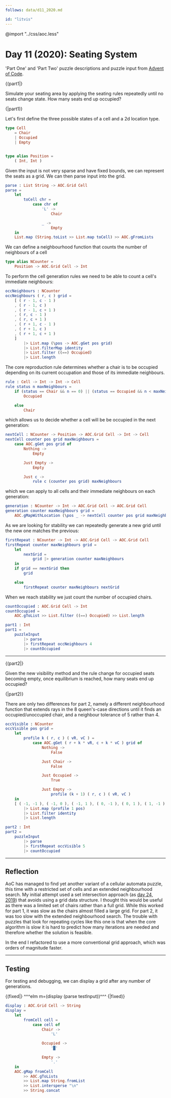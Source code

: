 ```yaml
---
follows: data/d11_2020.md

id: "litvis"
---
```


@import "../css/aoc.less"

# Day 11 (2020): Seating System

'Part One' and 'Part Two' puzzle descriptions and puzzle input from [Advent of Code](https://adventofcode.com/2020/day/11).

{(part1|}

Simulate your seating area by applying the seating rules repeatedly until no seats change state. How many seats end up occupied?

{|part1)}

Let's first define the three possible states of a cell and a 2d location type.

```elm {l}
type Cell
    = Chair
    | Occupied
    | Empty


type alias Position =
    ( Int, Int )
```

Given the input is not very sparse and have fixed bounds, we can represent the seats as a grid. We can then parse input into the grid.

```elm {l}
parse : List String -> AOC.Grid Cell
parse =
    let
        toCell chr =
            case chr of
                'L' ->
                    Chair

                _ ->
                    Empty
    in
    List.map (String.toList >> List.map toCell) >> AOC.gFromLists
```

We can define a neighbourhood function that counts the number of neighbours of a cell

```elm {l}
type alias NCounter =
    Position -> AOC.Grid Cell -> Int
```

To perform the cell generation rules we need to be able to count a cell's immediate neighbours:

```elm {l}
occNeighbours : NCounter
occNeighbours ( r, c ) grid =
    [ ( r - 1, c - 1 )
    , ( r - 1, c )
    , ( r - 1, c + 1 )
    , ( r, c - 1 )
    , ( r, c + 1 )
    , ( r + 1, c - 1 )
    , ( r + 1, c )
    , ( r + 1, c + 1 )
    ]
        |> List.map (\pos -> AOC.gGet pos grid)
        |> List.filterMap identity
        |> List.filter ((==) Occupied)
        |> List.length
```

The core reproduction rule determines whether a chair is to be occupied depending on its current occupation and those of its immediate neighbours.

```elm {l}
rule : Cell -> Int -> Int -> Cell
rule status n maxNeighbours =
    if (status == Chair && n == 0) || (status == Occupied && n < maxNeighbours) then
        Occupied

    else
        Chair
```

which allows us to decide whether a cell will be be occupied in the next generation:

```elm {l}
nextCell : NCounter -> Position -> AOC.Grid Cell -> Int -> Cell
nextCell counter pos grid maxNeighbours =
    case AOC.gGet pos grid of
        Nothing ->
            Empty

        Just Empty ->
            Empty

        Just c ->
            rule c (counter pos grid) maxNeighbours
```

which we can apply to all cells and their immediate neighbours on each generation:

```elm {l}
generation : NCounter -> Int -> AOC.Grid Cell -> AOC.Grid Cell
generation counter maxNeighbours grid =
    AOC.gMapWithLocation (\pos _ -> nextCell counter pos grid maxNeighbours) grid
```

As we are looking for stability we can repeatedly generate a new grid until the new one matches the previous:

```elm {l}
firstRepeat : NCounter -> Int -> AOC.Grid Cell -> AOC.Grid Cell
firstRepeat counter maxNeighbours grid =
    let
        nextGrid =
            grid |> generation counter maxNeighbours
    in
    if grid == nextGrid then
        grid

    else
        firstRepeat counter maxNeighbours nextGrid
```

When we reach stability we just count the number of occupied chairs.

```elm {l}
countOccupied : AOC.Grid Cell -> Int
countOccupied =
    AOC.gToList >> List.filter ((==) Occupied) >> List.length
```

```elm {l r}
part1 : Int
part1 =
    puzzleInput
        |> parse
        |> firstRepeat occNeighbours 4
        |> countOccupied
```

---

{(part2|}

Given the new visibility method and the rule change for occupied seats becoming empty, once equilibrium is reached, how many seats end up occupied?

{|part2)}

There are only two differences for part 2, namely a different neighbourhood function that extends rays in the 8 queen's-case directions until it finds an occupied/unoccupied chair, and a neighbour tolerance of 5 rather than 4.

```elm {l}
occVisible : NCounter
occVisible pos grid =
    let
        profile k ( r, c ) ( vR, vC ) =
            case AOC.gGet ( r + k * vR, c + k * vC ) grid of
                Nothing ->
                    False

                Just Chair ->
                    False

                Just Occupied ->
                    True

                Just Empty ->
                    profile (k + 1) ( r, c ) ( vR, vC )
    in
    [ ( -1, -1 ), ( -1, 0 ), ( -1, 1 ), ( 0, -1 ), ( 0, 1 ), ( 1, -1 ), ( 1, 0 ), ( 1, 1 ) ]
        |> List.map (profile 1 pos)
        |> List.filter identity
        |> List.length
```

```elm {l r}
part2 : Int
part2 =
    puzzleInput
        |> parse
        |> firstRepeat occVisible 5
        |> countOccupied
```

---

## Reflection

AoC has managed to find yet another variant of a cellular automata puzzle, this time with a restricted set of cells and an extended neighbourhood search. My initial attempt used a set intersection approach (as [day 24, 2019](../2019/d24_2019.md)) that avoids using a grid data structure. I thought this would be useful as there was a limited set of chairs rather than a full grid. While this worked for part 1, it was slow as the chairs almost filled a large grid. For part 2, it was too slow with the extended neighbourhood search. The trouble with puzzles that look for repeating cycles like this one is that when the core algorithm is slow it is hard to predict how many iterations are needed and therefore whether the solution is feasible.

In the end I refactored to use a more conventional grid approach, which was orders of magnitude faster.

---

## Testing

For testing and debugging, we can display a grid after any number of generations.

{(fixed|} ^^^elm m=(display (parse testInput))^^^ {|fixed)}

```elm {l}
display : AOC.Grid Cell -> String
display =
    let
        fromCell cell =
            case cell of
                Chair ->
                    'L'

                Occupied ->
                    '█'

                Empty ->
                    '.'
    in
    AOC.gMap fromCell
        >> AOC.gToLists
        >> List.map String.fromList
        >> List.intersperse "\n"
        >> String.concat
```

